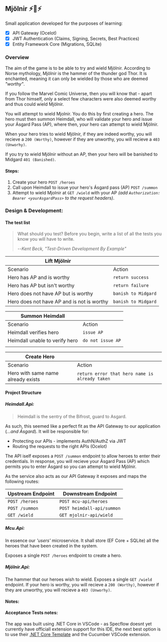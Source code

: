 ## Mjölnir :zap::hammer::zap:

Small application developed for the purposes of learning:

- [x] API Gateway (Ocelot)
- [x] JWT Authentication (Claims, Signing, Secrets, Best Practices)
- [x] Entity Framework Core (Migrations, SQLite)

### Overview

The aim of the game is to be able to try and wield Mjölnir. According to Norse mythology, Mjölnir is the hammer of the thunder god Thor. It is enchanted, meaning it can only be wielded by those who are deemed _"worthy"_.  

If you follow the Marvel Comic Universe, then you will know that - apart from Thor himself, only a select few characters were also deemed worthy and thus could wield Mjölnir. 

You will attempt to wield Mjolnir. You do this by first creating a hero. The hero must then summon Heimdall, who will validate your hero and issue your Ásgard Pass (AP), where then, your hero can attempt to wield Mjölnir.

When your hero tries to wield Mjölnir, if they are indeed worthy, you will recieve a `200 (Worthy)`, however if they are unworthy, you will recieve a `403 (Unworhy)`.

If you try to wield Mjölnir without an AP, then your hero will be banished to Midgard `401 (Banished)`.

#### Steps:

1. Create your hero `POST /heroes`  
2. Call upon Heimdall to issue your hero's Ásgard pass (AP) `POST /summon`  
3. Attempt to wield Mjolnir at `GET /wield` with your AP _(add `Authorization: Bearer <yourAsgardPass>` to the request headers)_.

### Design & Development:

#### The test list

> What should you test? Before you begin, write a list of all the tests you know you will have to write.
>
> --<cite>Kent Beck, "Test-Driven Development By Example"</cite>


| Lift Mjölnir                               |                     |
| ------------------------------------------ | ------------------- |
| Scenario                                   | Action              |
| Hero has AP and is worthy                  | `return success`    |
| Hero has AP but isn't worthy               | `return failure`    |
| Hero does not have AP but is worthy        | `banish to Midgard` |
| Hero does not have AP and is not is worthy | `banish to Midgard` |

| Summon Heimdall                |                   |
| ------------------------------ | ----------------- |
| Scenario                       | Action            |
| Heimdall verifies hero         | `issue AP`        |
| Heimdall unable to verify hero | `do not issue AP` |
|                                |                   |

| Create Hero                        |                                                |
| ---------------------------------- | ---------------------------------------------- |
| Scenario                           | Action                                         |
| Hero with same name already exists | `return error that hero name is already taken` |

#### Project Structure

##### Heimdall.Api:  

> Heimdall is the sentry of the Bifrost, guard to Asgard.

As such, this seemed like a perfect fit as the API Gateway to our application (_...and Ásgard_). It will be responsible for: 
* Protecting our APIs - implements AuthN/AuthZ via JWT
* Routing the requests to the right APIs (Ocelot)

The API iself exposes a `POST /summon` endpoint to allow heroes to enter their credentials. In response, you will recieve your Ásgard Pass (AP) which permits you to enter Ásgard so you can attempt to wield Mjölnir.

As the service also acts as our API Gateway it exposes and maps the following routes:

| Upstream Endpoint | Downstream Endpoint        |
| ----------------- | -------------------------- |
| `POST /heroes`    | `POST mcu-api/heroes`      |
| `POST /summon`    | `POST heimdall-api/summon` |
| `GET /wield`      | `GET mjolnir-api/wield`    |

##### Mcu.Api:
In essence our _'users'_ microservice. It shall store (EF Core + SQLite) all the heroes that have been created in the system. 

Exposes a single `POST /heroes` endpoint to create a hero.

##### Mjölnir.Api:
The hammer that our heroes wish to wield. Exposes a single `GET /wield` endpoint. If your hero is worthy, you will recieve a `200 (Worthy)`, however if they are unworthy, you will recieve a `403 (Unworhy)`.

#### Notes:   
#### Acceptance Tests notes:

The app was built using .NET Core in VSCode - as Specflow doesnt yet currently have officiall extension support for this IDE, the next best option is to use their [.NET Core Template](https://www.nuget.org/packages/SpecFlow.Templates.DotNet) and the Cucumber VSCode extension.